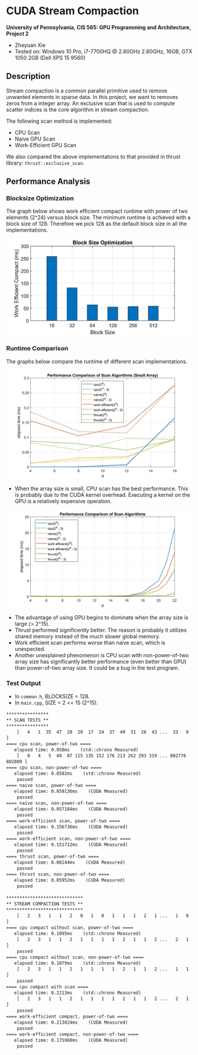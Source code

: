 CUDA Stream Compaction
======================

**University of Pennsylvania, CIS 565: GPU Programming and Architecture, Project 2**

* Zheyuan Xie
* Tested on: Windows 10 Pro, i7-7700HQ @ 2.80GHz 2.80GHz, 16GB, GTX 1050 2GB (Dell XPS 15 9560)

## Description
Stream compaction is a common parallel primitive used to remove unwanted elements in sparse data. In this project, we want to removes zeros from a integer array. An exclusive scan that is used to compute scatter indices is the core algorithm in stream compaction. 

The following scan method is implemented:
 - CPU Scan
 - Naive GPU Scan
 - Work-Efficient GPU Scan

We also compared the above implementations to that provided in thrust library: `thrust::exclusive_scan`.

## Performance Analysis
### Blocksize Optimization
The graph below shows work efficient compact runtime with power of two elements (2^24) versus block size. The minimum runtime is achieved with a block size of 128. Therefore we pick 128 as the default block size in all the implementations.

![](img/blocksize_opt.jpg)

### Runtime Comparison
The graphs below compare the runtime of different scan implementations.

![](img/scan_perf_small.jpg)
 - When the array size is small, CPU scan has the best performance. This is probably due to the CUDA kernel overhead. Executing a kernel on the GPU is a relatively expensive operation.

![](img/scan_perf.jpg)
 - The advantage of using GPU begins to dominate when the array size is large (> 2^15).
 - Thrust performed significently better. The reason is probably it utilizes shared memory instead of the much slower global memory.
 - Work efficient scan performs worse than naive scan, which is unexpected.
 - Another unexplained phenomenon is CPU scan with non-power-of-two array size has significantly better performance (even better than GPU) than power-of-two array size. It could be a bug in the test program.


### Test Output
 - In `common.h`, BLOCKSIZE = 128.
 - In `main.cpp`, SIZE = 2 << 15 (2^15).

```
****************
** SCAN TESTS **
****************
    [   4   1  35  47  28  20  17  24  37  49  31  26  43 ...  33   0 ]
==== cpu scan, power-of-two ====
   elapsed time: 0.058ms    (std::chrono Measured)
    [   0   4   5  40  87 115 135 152 176 213 262 293 319 ... 802776 802809 ]
==== cpu scan, non-power-of-two ====
   elapsed time: 0.0582ms    (std::chrono Measured)
    passed
==== naive scan, power-of-two ====
   elapsed time: 0.059136ms    (CUDA Measured)
    passed
==== naive scan, non-power-of-two ====
   elapsed time: 0.057184ms    (CUDA Measured)
    passed
==== work-efficient scan, power-of-two ====
   elapsed time: 0.156736ms    (CUDA Measured)
    passed
==== work-efficient scan, non-power-of-two ====
   elapsed time: 0.151712ms    (CUDA Measured)
    passed
==== thrust scan, power-of-two ====
   elapsed time: 0.06144ms    (CUDA Measured)
    passed
==== thrust scan, non-power-of-two ====
   elapsed time: 0.05952ms    (CUDA Measured)
    passed

*****************************
** STREAM COMPACTION TESTS **
*****************************
    [   2   3   1   1   2   0   1   0   1   1   1   2   1 ...   1   0 ]
==== cpu compact without scan, power-of-two ====
   elapsed time: 0.1095ms    (std::chrono Measured)
    [   2   3   1   1   2   1   1   1   1   2   1   1   2 ...   2   1 ]
    passed
==== cpu compact without scan, non-power-of-two ====
   elapsed time: 0.1079ms    (std::chrono Measured)
    [   2   3   1   1   2   1   1   1   1   2   1   1   2 ...   1   1 ]
    passed
==== cpu compact with scan ====
   elapsed time: 0.2213ms    (std::chrono Measured)
    [   2   3   1   1   2   1   1   1   1   2   1   1   2 ...   2   1 ]
    passed
==== work-efficient compact, power-of-two ====
   elapsed time: 0.213024ms    (CUDA Measured)
    passed
==== work-efficient compact, non-power-of-two ====
   elapsed time: 0.175968ms    (CUDA Measured)
    passed
```
